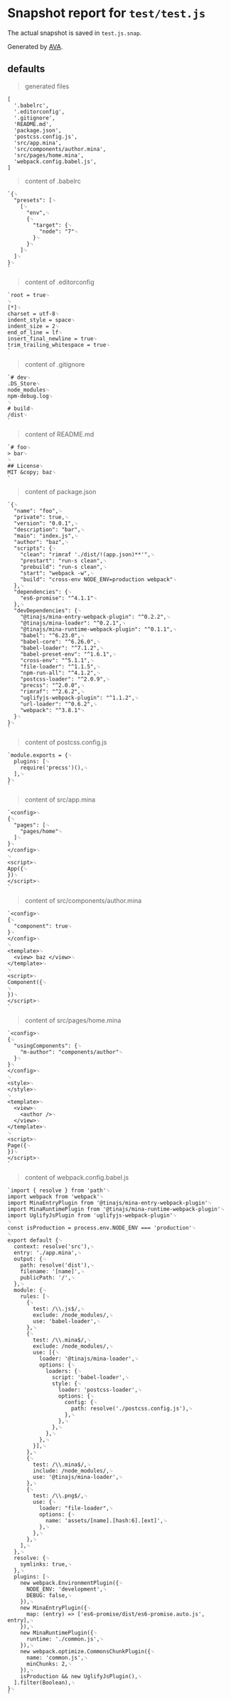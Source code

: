 # Snapshot report for `test/test.js`

The actual snapshot is saved in `test.js.snap`.

Generated by [AVA](https://ava.li).

## defaults

> generated files

    [
      '.babelrc',
      '.editorconfig',
      '.gitignore',
      'README.md',
      'package.json',
      'postcss.config.js',
      'src/app.mina',
      'src/components/author.mina',
      'src/pages/home.mina',
      'webpack.config.babel.js',
    ]

> content of .babelrc

    `{␊
      "presets": [␊
        [␊
          "env",␊
          {␊
            "target": {␊
              "node": "7"␊
            }␊
          }␊
        ]␊
      ]␊
    }␊
    `

> content of .editorconfig

    `root = true␊
    ␊
    [*]␊
    charset = utf-8␊
    indent_style = space␊
    indent_size = 2␊
    end_of_line = lf␊
    insert_final_newline = true␊
    trim_trailing_whitespace = true␊
    `

> content of .gitignore

    `# dev␊
    .DS_Store␊
    node_modules␊
    npm-debug.log␊
    ␊
    # build␊
    /dist␊
    `

> content of README.md

    `# foo␊
    > bar␊
    ␊
    ## License␊
    MIT &copy; baz␊
    `

> content of package.json

    `{␊
      "name": "foo",␊
      "private": true,␊
      "version": "0.0.1",␊
      "description": "bar",␊
      "main": "index.js",␊
      "author": "baz",␊
      "scripts": {␊
        "clean": "rimraf './dist/!(app.json)**'",␊
        "prestart": "run-s clean",␊
        "prebuild": "run-s clean",␊
        "start": "webpack -w",␊
        "build": "cross-env NODE_ENV=production webpack"␊
      },␊
      "dependencies": {␊
        "es6-promise": "^4.1.1"␊
      },␊
      "devDependencies": {␊
        "@tinajs/mina-entry-webpack-plugin": "^0.2.2",␊
        "@tinajs/mina-loader": "^0.2.1",␊
        "@tinajs/mina-runtime-webpack-plugin": "^0.1.1",␊
        "babel": "^6.23.0",␊
        "babel-core": "^6.26.0",␊
        "babel-loader": "^7.1.2",␊
        "babel-preset-env": "^1.6.1",␊
        "cross-env": "^5.1.1",␊
        "file-loader": "^1.1.5",␊
        "npm-run-all": "^4.1.2",␊
        "postcss-loader": "^2.0.9",␊
        "precss": "^2.0.0",␊
        "rimraf": "^2.6.2",␊
        "uglifyjs-webpack-plugin": "^1.1.2",␊
        "url-loader": "^0.6.2",␊
        "webpack": "^3.8.1"␊
      }␊
    }␊
    `

> content of postcss.config.js

    `module.exports = {␊
      plugins: [␊
        require('precss')(),␊
      ],␊
    }␊
    `

> content of src/app.mina

    `<config>␊
    {␊
      "pages": [␊
        "pages/home"␊
      ]␊
    }␊
    </config>␊
    ␊
    <script>␊
    App({␊
    })␊
    </script>␊
    `

> content of src/components/author.mina

    `<config>␊
    {␊
      "component": true␊
    }␊
    </config>␊
    ␊
    <template>␊
      <view> baz </view>␊
    </template>␊
    ␊
    <script>␊
    Component({␊
    ␊
    })␊
    </script>␊
    `

> content of src/pages/home.mina

    `<config>␊
    {␊
      "usingComponents": {␊
        "m-author": "components/author"␊
      }␊
    }␊
    </config>␊
    ␊
    <style>␊
    </style>␊
    ␊
    <template>␊
      <view>␊
        <author />␊
      </view>␊
    </template>␊
    ␊
    <script>␊
    Page({␊
    })␊
    </script>␊
    `

> content of webpack.config.babel.js

    `import { resolve } from 'path'␊
    import webpack from 'webpack'␊
    import MinaEntryPlugin from '@tinajs/mina-entry-webpack-plugin'␊
    import MinaRuntimePlugin from '@tinajs/mina-runtime-webpack-plugin'␊
    import UglifyJsPlugin from 'uglifyjs-webpack-plugin'␊
    ␊
    const isProduction = process.env.NODE_ENV === 'production'␊
    ␊
    export default {␊
      context: resolve('src'),␊
      entry: './app.mina',␊
      output: {␊
        path: resolve('dist'),␊
        filename: '[name]',␊
        publicPath: '/',␊
      },␊
      module: {␊
        rules: [␊
          {␊
            test: /\\.js$/,␊
            exclude: /node_modules/,␊
            use: 'babel-loader',␊
          },␊
          {␊
            test: /\\.mina$/,␊
            exclude: /node_modules/,␊
            use: [{␊
              loader: '@tinajs/mina-loader',␊
              options: {␊
                loaders: {␊
                  script: 'babel-loader',␊
                  style: {␊
                    loader: 'postcss-loader',␊
                    options: {␊
                      config: {␊
                        path: resolve('./postcss.config.js'),␊
                      },␊
                    },␊
                  },␊
                },␊
              },␊
            }],␊
          },␊
          {␊
            test: /\\.mina$/,␊
            include: /node_modules/,␊
            use: '@tinajs/mina-loader',␊
          },␊
          {␊
            test: /\\.png$/,␊
            use: {␊
              loader: "file-loader",␊
              options: {␊
                name: 'assets/[name].[hash:6].[ext]',␊
              },␊
            },␊
          },␊
        ],␊
      },␊
      resolve: {␊
        symlinks: true,␊
      },␊
      plugins: [␊
        new webpack.EnvironmentPlugin({␊
          NODE_ENV: 'development',␊
          DEBUG: false,␊
        }),␊
        new MinaEntryPlugin({␊
          map: (entry) => ['es6-promise/dist/es6-promise.auto.js', entry],␊
        }),␊
        new MinaRuntimePlugin({␊
          runtime: './common.js',␊
        }),␊
        new webpack.optimize.CommonsChunkPlugin({␊
          name: 'common.js',␊
          minChunks: 2,␊
        }),␊
        isProduction && new UglifyJsPlugin(),␊
      ].filter(Boolean),␊
    }␊
    `
